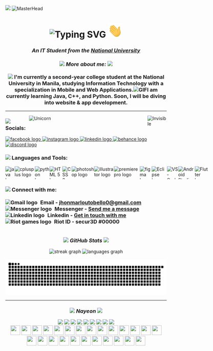 [![](https://visitcount.itsvg.in/api?id=senpai-marlou&icon=5&color=12)](https://visitcount.itsvg.in)
![MasterHead](https://github.com/senpai-marlou/LEARNING-JAVA/blob/main/pixel-mario.gif)

  <h1 align="center">
    <img src="https://readme-typing-svg.herokuapp.com?font=Mochiy+Pop+P+One&size=30&duration=2500&pause=1000&color=0160C9&center=true&vCenter=true&random=false&width=320&height=35&lines=Hi%2C+I'm+Jhon+Marlou" alt="Typing SVG">
    <img src="https://raw.githubusercontent.com/ABSphreak/ABSphreak/master/gifs/Hi.gif" width="45px">
  </h1>

<h3 align="center"><b><i>An IT Student from the <a href="https://national-u.edu.ph/nu-manila/">National University</i></a></b></h3>  
  <h3 align="center"> <img src="https://media.giphy.com/media/ObNTw8Uzwy6KQ/giphy.gif" width="25px"> <i>More about me:</i> <img src="https://media.giphy.com/media/ObNTw8Uzwy6KQ/giphy.gif" width="25px" > <br> <br>
  <img src="https://media.tenor.com/Nl45qRGQk_0AAAAi/ghost-white.gif" width="25px"> <b>I'm currently a second-year college student at the National University in Manila, studying Information Technology with a specialization in Mobile and Web Applications.<img src="https://github.com/TheDudeThatCode/TheDudeThatCode/blob/master/Assets/Developer.gif" width="28" alt="GIF"/>I am currently learning Java, C++, and Python. Soon, I will be diving into website & app development</b>.
</h3>

<hr>
<a href="https://www.youtube.com/watch?v=dQw4w9WgXcQ" target="_blank">
<img align="right" width=60px alt="Invisible" src="https://manciniworldwide.com/wp-content/uploads/2019/02/invisible-png.png" />
</a>
<img align="right" width=370px alt="Unicorn" src="https://media1.giphy.com/media/zq4TDUWJ9y968/giphy.gif?cid=ecf05e47fumupjye4toprhvuyxkft5k51etjb6fbgvfu4qrr&ep=v1_gifs_related&rid=giphy.gif&ct=s" />

### <img src="https://media.giphy.com/media/ObNTw8Uzwy6KQ/giphy.gif" width="25px"> Socials:
<div align="left">
  <a href="https://www.facebook.com/jmtobello" target="_blank">
    <img src="https://cdn-icons-png.flaticon.com/512/2504/2504903.png" width="40" height="40" alt="facebook logo"/>
  </a>
  <a href="https://www.instagram.com/senpai_marlou/" target="_blank">
    <img src="https://cdn-icons-png.flaticon.com/512/2111/2111463.png" width="40" height="40" alt="instagram logo"/>
  </a>
  <a href="https://www.linkedin.com/in/jhon-marlou-tobello-062b2925a/" target="_blank">
    <img src="https://cdn-icons-png.flaticon.com/512/2504/2504923.png" width="40" height="40" alt="linkedin logo"/>
  </a>
  <a href="https://www.behance.net/jhonmarlouT" target="_blank">
    <img src="https://cdn-icons-png.flaticon.com/512/2504/2504888.png" width="40" height="40" alt="behance logo"/>
  </a>
  <a href="https://discords.com/bio/p/marlou" target="_blank">
    <img src="https://cdn-icons-png.flaticon.com/512/2504/2504896.png" width="40" height="40" alt="discord logo"/>
  </a>
</div>

### <img src="https://media.giphy.com/media/ObNTw8Uzwy6KQ/giphy.gif" width="25px"> Languages and Tools:
<div style="display: flex; align-items: center;">
    <img src="https://cdn-icons-png.flaticon.com/512/1892/1892549.png" height="40" alt="java logo"/>
    <img src="https://cdn-icons-png.flaticon.com/512/6132/6132222.png" height="40" alt="cplusplus logo"/>
    <img src="https://cdn-icons-png.flaticon.com/512/5968/5968350.png" height="40" alt="python logo"/> 
    <img src="https://cdn-icons-png.flaticon.com/512/11516/11516140.png" height="40" alt="HTML 5 logo"/> 
    <img src="https://cdn-icons-png.flaticon.com/512/11516/11516361.png" height="40" alt="CSS 3 logo"/> <br>
    <img src="https://cdn-icons-png.flaticon.com/512/5968/5968520.png" height="40" alt="photoshop logo"/>
    <img src="https://upload.wikimedia.org/wikipedia/commons/f/fb/Adobe_Illustrator_CC_icon.svg" height="40" alt="illustrator logo"/>
    <img src="https://cdn-icons-png.flaticon.com/512/5968/5968525.png" height="40" alt="premierepro logo"/>
    <img src="https://skillicons.dev/icons?i=figma" height="40" alt="figma logo"/>
    <img src="https://user-images.githubusercontent.com/11943860/46922529-b28cdc80-cfe0-11e8-9aec-0091161d3599.png" height="40" alt="Eclipse logo"/>
    <img src="https://i.pinimg.com/originals/24/42/f8/2442f8e6dbd772f0cf1dad8d803399bc.png" height="40" alt="VS-Code logo"/>
    <img src="https://developer.android.com/static/studio/images/android-studio-stable.svg" height="40" alt="Android Studio logo"/>
    <img src="https://www.svgrepo.com/show/353751/flutter.svg" height="40" alt="Flutter logo"/>
  
</div>

<div style="display: flex; align-items: center;">
    <h3> 
        <img src="https://media.giphy.com/media/ObNTw8Uzwy6KQ/giphy.gif" width="25px"> Connect with me: <br> <br>
        <img src="https://cdn-icons-png.flaticon.com/512/5968/5968534.png" width="17" height="17" alt="Gmail logo"/>
        <img width="1" />
        Email - <a href="mailto:jhonmarloutobello0@gmail.com">jhonmarloutobello0@gmail.com</a> <br>
        <img src="https://cdn-icons-png.flaticon.com/512/5968/5968771.png" width="17" height="17" alt="Messenger logo"/> 
        <img width="1" />
        Messenger - <a href="https://www.messenger.com/t/jmtobello">Send me a message</a> <br>
        <img src="https://cdn-icons-png.flaticon.com/512/2504/2504923.png" width="17" height="17" alt="Linkedin logo"/>
        <img width="1" />
        Linkedin - <a href="https://www.linkedin.com/in/jhon-marlou-tobello-062b2925a/">Get in touch with me</a> <br>
        <img src="https://seeklogo.com/images/R/riot-games-icon-logo-D362EFE649-seeklogo.com.png" width="17" height="17" alt="Riot games logo"/>
        <img width="1" />
        <b>Riot ID - secur3D #00000 </b> <br>
    </h3>  
</div>

### <h3 align="center"> <img src="https://media4.giphy.com/media/uXZOSmv0glEDpG26VC/giphy.gif?cid=ecf05e47bj6n9ge5inqezbejfk0zc52qechpe2j73ykvhu8m&ep=v1_gifs_related&rid=giphy.gif&ct=s" width="25px"> <i><b>GitHub Stats</b></i> <img src="https://media4.giphy.com/media/uXZOSmv0glEDpG26VC/giphy.gif?cid=ecf05e47bj6n9ge5inqezbejfk0zc52qechpe2j73ykvhu8m&ep=v1_gifs_related&rid=giphy.gif&ct=s" width="25px"> </h3>

<div align="center">
  <img src="https://streak-stats.demolab.com?user=senpai-marlou&locale=en&mode=daily&theme=dark&hide_border=false&border_radius=10" height="150" alt="streak graph"  />
  <img src="https://github-readme-stats.vercel.app/api/top-langs?username=senpai-marlou&locale=en&hide_title=false&layout=compact&card_width=320&langs_count=5&theme=dark&hide_border=false" height="150" alt="languages graph"  />
</div>
<br clear="both">
<div align="center">
  <img src="https://raw.githubusercontent.com/senpai-marlou/senpai-marlou/output/snake.svg" alt="Snake animation" />
</div>
<hr>

### <h3 align="center"> <img src="https://media4.giphy.com/media/xUPGcgvoipFxRtpMl2/giphy.gif?cid=ecf05e4783dy1wali9lzt49zz9h2bbdbepau6wo4ny4xh5fv&ep=v1_stickers_search&rid=giphy.gif&ct=s" width="20px"> <i><b>Nayeon</b></i> <img src="https://media4.giphy.com/media/xUPGcgvoipFxRtpMl2/giphy.gif?cid=ecf05e4783dy1wali9lzt49zz9h2bbdbepau6wo4ny4xh5fv&ep=v1_stickers_search&rid=giphy.gif&ct=s" width="20px"> </h3>

<div align="center">
  <img src="https://media3.giphy.com/media/OLSrfnlZTbvgXUAkqk/giphy.gif?cid=ecf05e47c2vwx1fqyur13c6o5m4hu3gzxkiugmrfkmcbb3sr&ep=v1_stickers_search&rid=giphy.gif&ct=ts" width="130px">
  <img src="https://media2.giphy.com/media/rRPC8u9ePEGko5Wfd1/giphy.gif?cid=ecf05e47ifdo1c8hdhbw95ts0p3pxodz5c2jdoni3mz9vw16&ep=v1_stickers_search&rid=giphy.gif&ct=s" width="70px">
  <img src="https://media2.giphy.com/media/rRPC8u9ePEGko5Wfd1/giphy.gif?cid=ecf05e47ifdo1c8hdhbw95ts0p3pxodz5c2jdoni3mz9vw16&ep=v1_stickers_search&rid=giphy.gif&ct=s" width="70px">
  <img src="https://media2.giphy.com/media/rRPC8u9ePEGko5Wfd1/giphy.gif?cid=ecf05e47ifdo1c8hdhbw95ts0p3pxodz5c2jdoni3mz9vw16&ep=v1_stickers_search&rid=giphy.gif&ct=s" width="70px">
  <img src="https://media2.giphy.com/media/rRPC8u9ePEGko5Wfd1/giphy.gif?cid=ecf05e47ifdo1c8hdhbw95ts0p3pxodz5c2jdoni3mz9vw16&ep=v1_stickers_search&rid=giphy.gif&ct=s" width="70px">
  <img src="https://media2.giphy.com/media/rRPC8u9ePEGko5Wfd1/giphy.gif?cid=ecf05e47ifdo1c8hdhbw95ts0p3pxodz5c2jdoni3mz9vw16&ep=v1_stickers_search&rid=giphy.gif&ct=s" width="70px">
  <img src="https://media2.giphy.com/media/rRPC8u9ePEGko5Wfd1/giphy.gif?cid=ecf05e47ifdo1c8hdhbw95ts0p3pxodz5c2jdoni3mz9vw16&ep=v1_stickers_search&rid=giphy.gif&ct=s" width="70px">
  <img src="https://media2.giphy.com/media/rRPC8u9ePEGko5Wfd1/giphy.gif?cid=ecf05e47ifdo1c8hdhbw95ts0p3pxodz5c2jdoni3mz9vw16&ep=v1_stickers_search&rid=giphy.gif&ct=s" width="70px">
  <img src="https://media3.giphy.com/media/OLSrfnlZTbvgXUAkqk/giphy.gif?cid=ecf05e47c2vwx1fqyur13c6o5m4hu3gzxkiugmrfkmcbb3sr&ep=v1_stickers_search&rid=giphy.gif&ct=ts" width="130px">
</div>

<div align="center"> 
  <img src="https://cultofthepartyparrot.com/parrots/hd/darkmodeparrot.gif" width="30" height="30"/>
  <img src="https://cultofthepartyparrot.com/parrots/hd/darkmodeparrot.gif" width="30" height="30"/>
  <img src="https://cultofthepartyparrot.com/parrots/hd/darkmodeparrot.gif" width="30" height="30"/>
  <img src="https://cultofthepartyparrot.com/parrots/hd/darkmodeparrot.gif" width="30" height="30"/>
  <img src="https://cultofthepartyparrot.com/parrots/hd/darkmodeparrot.gif" width="30" height="30"/>
  <img src="https://cultofthepartyparrot.com/parrots/hd/darkmodeparrot.gif" width="30" height="30"/>
  <img src="https://cultofthepartyparrot.com/parrots/hd/darkmodeparrot.gif" width="30" height="30"/>
  <img src="https://cultofthepartyparrot.com/parrots/hd/darkmodeparrot.gif" width="30" height="30"/>
  <img src="https://cultofthepartyparrot.com/parrots/hd/darkmodeparrot.gif" width="30" height="30"/>
  <img src="https://cultofthepartyparrot.com/parrots/hd/darkmodeparrot.gif" width="30" height="30"/>
  <img src="https://cultofthepartyparrot.com/parrots/hd/darkmodeparrot.gif" width="30" height="30"/>
  <img src="https://cultofthepartyparrot.com/parrots/hd/darkmodeparrot.gif" width="30" height="30"/>
  <img src="https://cultofthepartyparrot.com/parrots/hd/darkmodeparrot.gif" width="30" height="30"/>
  <img src="https://cultofthepartyparrot.com/parrots/hd/darkmodeparrot.gif" width="30" height="30"/>
  <img src="https://cultofthepartyparrot.com/parrots/hd/darkmodeparrot.gif" width="30" height="30"/>
  <img src="https://cultofthepartyparrot.com/parrots/hd/darkmodeparrot.gif" width="30" height="30"/>
  <img src="https://cultofthepartyparrot.com/parrots/hd/darkmodeparrot.gif" width="30" height="30"/>
  <img src="https://cultofthepartyparrot.com/parrots/hd/darkmodeparrot.gif" width="30" height="30"/>
  <img src="https://cultofthepartyparrot.com/parrots/hd/darkmodeparrot.gif" width="30" height="30"/>
  <img src="https://cultofthepartyparrot.com/parrots/hd/darkmodeparrot.gif" width="30" height="30"/>
  <img src="https://cultofthepartyparrot.com/parrots/hd/darkmodeparrot.gif" width="30" height="30"/>
  <img src="https://cultofthepartyparrot.com/parrots/hd/darkmodeparrot.gif" width="30" height="30"/>
  <img src="https://cultofthepartyparrot.com/parrots/hd/darkmodeparrot.gif" width="30" height="30"/>
  <img src="https://cultofthepartyparrot.com/parrots/hd/darkmodeparrot.gif" width="30" height="30"/>
  <img src="https://cultofthepartyparrot.com/parrots/hd/darkmodeparrot.gif" width="30" height="30"/>
</div> 
